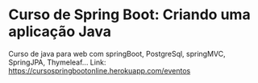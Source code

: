 # Curso de Spring Boot: Criando uma aplicação Java
Curso de java para web com springBoot, PostgreSql, springMVC, SpringJPA, Thymeleaf...
Link: https://cursospringbootonline.herokuapp.com/eventos
